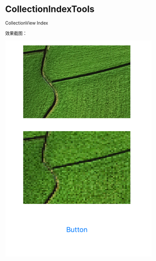 # CollectionIndexTools

CollectionView Index

效果截图：

![ABC](https://raw.githubusercontent.com/ReverseScale/UIImage-Mosaic/master/Gif.png)
